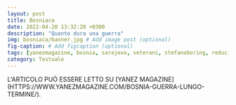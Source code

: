 ```yaml
---
layout: post
title: Bosniaca
date: 2022-04-20 13:32:20 +0300
description: "Quanto dura una guerra"
img: bosniaca/banner.jpg # Add image post (optional)
fig-caption: # Add figcaption (optional)
tags: [yanezmagazine, bosnia, sarajevo, veterani, stefanoboring, reduci]
category: Testuale
---
```


<span style="text-transform: uppercase">
L'articolo può essere letto su [Yanez Magazine](https://www.yanezmagazine.com/bosnia-guerra-lungo-termine/).
</span>
